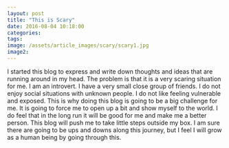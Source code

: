 ```yaml
---
layout: post
title: "This is Scary"
date: 2016-08-04 10:18:00
categories: 
tags: 
image: /assets/article_images/scary/scary1.jpg
image2:
---
```


I started this blog to express and write down thoughts and ideas that are running around in my head. The problem is that it is a very scaring situation for me.
I am an introvert. I have a very small close group of friends. I do not enjoy social situations with unknown people. 
I do not like feeling vulnerable and exposed. This is why doing this blog is going to be a big challenge for me.
It is going to force me to open up a bit and show myself to the world. I do feel that in the long run it will be good for me and make me a better person.
This blog will push me to take little steps outside my box. I am sure there are going to be ups and downs along this journey, but I feel I will grow as a human being by going through this.
